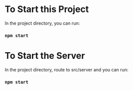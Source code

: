 # To Start this Project

In the project directory, you can run:

### `npm start`

# To Start the Server

In the project directory, route to src/server and you can run:

### `npm start`
